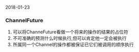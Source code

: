 2018-01-23
### ChannelFuture
1. 可以将ChanneFuture看做一个将来的操作的结果的占位符
2. 不可准确的预测什么时候执行,但可以肯定他一定会被执行
3. 所属同一个Channel的操作都被保证已它们被调用的顺序执行